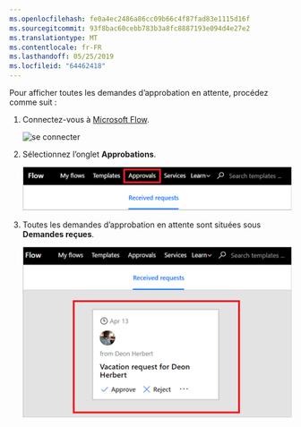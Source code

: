 ```yaml
---
ms.openlocfilehash: fe0a4ec2486a86cc09b66c4f87fad83e1115d16f
ms.sourcegitcommit: 93f8bac60cebb783b3a8fc8887193e094d4e27e2
ms.translationtype: MT
ms.contentlocale: fr-FR
ms.lasthandoff: 05/25/2019
ms.locfileid: "64462418"
---
```

Pour afficher toutes les demandes d’approbation en attente, procédez comme suit :

1. Connectez-vous à [Microsoft Flow](https://flow.microsoft.com).
   
    ![se connecter](media/modern-approvals/sign-in.png)
2. Sélectionnez l’onglet **Approbations**.
   
    ![onglet Approbations](media/modern-approvals/approvals-tab.png)
3. Toutes les demandes d’approbation en attente sont situées sous **Demandes reçues**.
   
    ![demandes en attente](media/modern-approvals/pending-requests.png)

